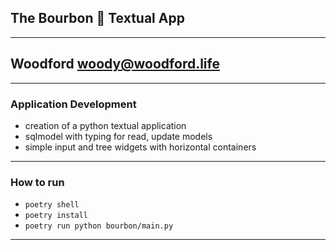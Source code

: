 ## The Bourbon 🥃 Textual App
---
## Woodford <woody@woodford.life>
---
### Application Development

 - creation of a python textual application
 - sqlmodel with typing for read, update models
 - simple input and tree widgets with horizontal containers

---
### How to run

 - `poetry shell`
 - `poetry install`
 - `poetry run python bourbon/main.py`

---

